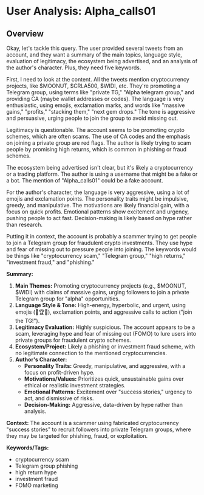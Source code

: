 # User Analysis: Alpha_calls01

## Overview

<think>
Okay, let's tackle this query. The user provided several tweets from an account, and they want a summary of the main topics, language style, evaluation of legitimacy, the ecosystem being advertised, and an analysis of the author's character. Plus, they need five keywords.

First, I need to look at the content. All the tweets mention cryptocurrency projects, like $MOONUT, $CRLA500, $WIDI, etc. They're promoting a Telegram group, using terms like "private TG," "Alpha telegram group," and providing CA (maybe wallet addresses or codes). The language is very enthusiastic, using emojis, exclamation marks, and words like "massive gains," "profits," "stacking them," "next gem drops." The tone is aggressive and persuasive, urging people to join the group to avoid missing out.

Legitimacy is questionable. The account seems to be promoting crypto schemes, which are often scams. The use of CA codes and the emphasis on joining a private group are red flags. The author is likely trying to scam people by promising high returns, which is common in phishing or fraud schemes.

The ecosystem being advertised isn't clear, but it's likely a cryptocurrency or a trading platform. The author is using a username that might be a fake or a bot. The mention of "Alpha_calls01" could be a fake account.

For the author's character, the language is very aggressive, using a lot of emojis and exclamation points. The personality traits might be impulsive, greedy, and manipulative. The motivations are likely financial gain, with a focus on quick profits. Emotional patterns show excitement and urgency, pushing people to act fast. Decision-making is likely based on hype rather than research.

Putting it in context, the account is probably a scammer trying to get people to join a Telegram group for fraudulent crypto investments. They use hype and fear of missing out to pressure people into joining. The keywords would be things like "cryptocurrency scam," "Telegram group," "high returns," "investment fraud," and "phishing."
</think>

**Summary:**  
1. **Main Themes:** Promoting cryptocurrency projects (e.g., $MOONUT, $WIDI) with claims of massive gains, urging followers to join a private Telegram group for "alpha" opportunities.  
2. **Language Style & Tone:** High-energy, hyperbolic, and urgent, using emojis (🚀🏆💥), exclamation points, and aggressive calls to action ("join the TG!").  
3. **Legitimacy Evaluation:** Highly suspicious. The account appears to be a scam, leveraging hype and fear of missing out (FOMO) to lure users into private groups for fraudulent crypto schemes.  
4. **Ecosystem/Project:** Likely a phishing or investment fraud scheme, with no legitimate connection to the mentioned cryptocurrencies.  
5. **Author's Character:**  
   - **Personality Traits:** Greedy, manipulative, and aggressive, with a focus on profit-driven hype.  
   - **Motivations/Values:** Prioritizes quick, unsustainable gains over ethical or realistic investment strategies.  
   - **Emotional Patterns:** Excitement over "success stories," urgency to act, and dismissive of risks.  
   - **Decision-Making:** Aggressive, data-driven by hype rather than analysis.  

**Context:** The account is a scammer using fabricated cryptocurrency "success stories" to recruit followers into private Telegram groups, where they may be targeted for phishing, fraud, or exploitation.  

**Keywords/Tags:**  
- cryptocurrency scam  
- Telegram group phishing  
- high return hype  
- investment fraud  
- FOMO marketing